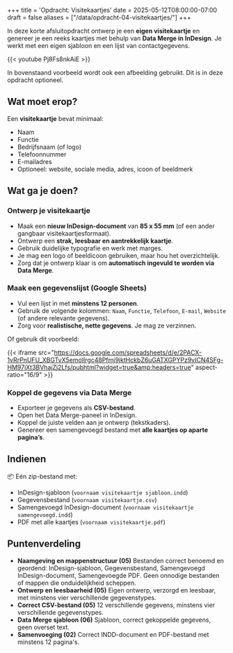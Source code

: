 +++
title = 'Opdracht: Visitekaartjes'
date = 2025-05-12T08:00:00-07:00
draft = false
aliases = ["/data/opdracht-04-visitekaartjes/"]
+++

In deze korte afsluitopdracht ontwerp je een **eigen visitekaartje** en genereer je een reeks kaartjes met behulp van **Data Merge in InDesign**. Je werkt met een eigen sjabloon en een lijst van contactgegevens.

{{< youtube Pj8Fs8nkAiE >}}

In bovenstaand voorbeeld wordt ook een afbeelding gebruikt. Dit is in deze opdracht optioneel.

## Wat moet erop?

Een **visitekaartje** bevat minimaal:

- Naam  
- Functie  
- Bedrijfsnaam (of logo)  
- Telefoonnummer  
- E-mailadres  
- Optioneel: website, sociale media, adres, icoon of beeldmerk  

## Wat ga je doen?

### Ontwerp je visitekaartje

- Maak een **nieuw InDesign-document** van **85 x 55 mm** (of een ander gangbaar visitekaartjesformaat).
- Ontwerp een **strak, leesbaar en aantrekkelijk kaartje**.
- Gebruik duidelijke typografie en werk met marges.
- Je mag een logo of beeldicoon gebruiken, maar hou het overzichtelijk.
- Zorg dat je ontwerp klaar is om **automatisch ingevuld te worden via Data Merge**.

### Maak een gegevenslijst (Google Sheets)

- Vul een lijst in met **minstens 12 personen**.
- Gebruik de volgende kolommen: `Naam`, `Functie`, `Telefoon`, `E-mail`, `Website` (of andere relevante gegevens).
- Zorg voor **realistische, nette gegevens**. Je mag ze verzinnen.

Of gebruik dit voorbeeld:

{{< iframe src="https://docs.google.com/spreadsheets/d/e/2PACX-1vRrPnUFU_XBGTvX5emoIlrgc48Pfmj9jktHckbZ6uGATXGPYPz9vICN4SFg-HM97iXt3BVhajZj2Lfs/pubhtml?widget=true&amp;headers=true" aspect-ratio="16/9" >}}

### Koppel de gegevens via Data Merge

- Exporteer je gegevens als **CSV-bestand**.
- Open het Data Merge-paneel in InDesign.
- Koppel de juiste velden aan je ontwerp (tekstkaders).
- Genereer een samengevoegd bestand met **alle kaartjes op aparte pagina’s**.

## Indienen

📦 Eén zip-bestand met:

- InDesign-sjabloon (`voornaam visitekaartje sjabloon.indd`)
- Gegevensbestand (`voornaam visitekaartje.csv`)
- Samengevoegd InDesign-document (`voornaam visitekaartje samengevoegd.indd`)
- PDF met alle kaartjes (`voornaam visitekaartje.pdf`)

## Puntenverdeling

- **Naamgeving en mappenstructuur (05)** Bestanden correct benoemd en geordend: InDesign-sjabloon, Gegevensbestand, Samengevoegd InDesign-document, Samengevoegde PDF. Geen onnodige bestanden of mappen die onduidelijkheid scheppen.
- **Ontwerp en leesbaarheid (05)** Eigen ontwerp, verzorgd en leesbaar, met minstens vier verschillende gegevenstypes.
- **Correct CSV-bestand (05)** 12 verschillende gegevens, minstens vier verschillende gegevenstypes.
- **Data Merge sjabloon (06)** Sjabloon, correct gekoppelde gegevens, geen overset text.
- **Samenvoeging (02)** Correct INDD-document en PDF-bestand met minstens 12 pagina's.